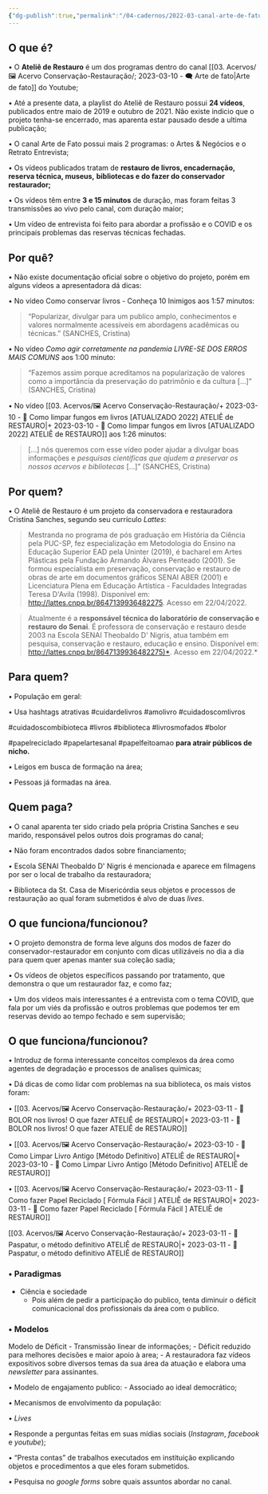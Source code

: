 ```yaml
---
{"dg-publish":true,"permalink":"/04-cadernos/2022-03-canal-arte-de-fato-programa-atelie-de-restauro/","tags":["🧠️/📝️/🌿️"],"created":"2023-03-14T17:54:18.030-03:00","updated":"2023-10-10T13:21:23.128-03:00"}
---
```





## O que é?

• O **Ateliê de Restauro** é um dos programas dentro do canal [[03. Acervos/🖼️ Acervo Conservação-Restauração/; 2023-03-10 - 🗨️ Arte de fato\|Arte de fato]] do Youtube;

• Até a presente data, a playlist do Ateliê de Restauro possui **24 vídeos**, publicados entre maio de  2019 e outubro de 2021. Não existe indicio que o projeto tenha-se encerrado, mas aparenta estar pausado desde a ultima publicação;

• O canal Arte de Fato possui mais 2 programas: o Artes & Negócios e o Retrato Entrevista;

• Os vídeos publicados tratam de **restauro de livros, encadernação, reserva técnica, museus,** **bibliotecas e do fazer do conservador restaurador;**

• Os vídeos têm entre **3 e 15 minutos** de duração, mas foram feitas 3 transmissões ao vivo pelo canal, com duração maior;

• Um vídeo de entrevista foi feito para abordar a profissão e o COVID e os principais problemas das reservas técnicas fechadas.


## Por quê?

• Não existe documentação oficial sobre o objetivo do projeto, porém em alguns vídeos a apresentadora dá dicas:

• No vídeo Como conservar livros - Conheça 10 Inimigos aos 1:57 minutos:

>“Popularizar, divulgar para um publico amplo, conhecimentos e valores normalmente acessíveis em abordagens acadêmicas ou técnicas.” (SANCHES, Cristina)



• No vídeo *Como agir corretamente na pandemia LIVRE-SE DOS ERROS MAIS COMUNS* aos 1:00 minuto:

>“Fazemos assim porque acreditamos na popularização de valores como a importância da preservação do patrimônio e da cultura [...]” (SANCHES, Cristina)


• No vídeo [[03. Acervos/🖼️ Acervo Conservação-Restauração/+ 2023-03-10   -  🎥️ Como limpar fungos em livros [ATUALIZADO 2022]  ATELIÊ de RESTAURO\|+ 2023-03-10   -  🎥️ Como limpar fungos em livros [ATUALIZADO 2022]  ATELIÊ de RESTAURO]] aos 1:26 minutos:

>[...] nós queremos com esse vídeo poder ajudar a divulgar boas informações e *pesquisas cientificas que ajudem a preservar os nossos acervos e bibliotecas* [...]” (SANCHES, Cristina)

## Por quem?

• O Ateliê de Restauro é um projeto da conservadora e restauradora Cristina Sanches, segundo seu currículo *Lattes*:

>Mestranda no programa de pós graduação em História da Ciência pela PUC-SP, fez especialização em Metodologia do Ensino na Educação Superior EAD pela Uninter (2019), é  bacharel em Artes Plásticas pela Fundação Armando Álvares Penteado (2001). Se formou  especialista em preservação, conservação e restauro de obras de arte em documentos gráficos SENAI ABER (2001) e Licenciatura Plena em Educação Artística - Faculdades Integradas Teresa D'Avila (1998). Disponível em: <http://lattes.cnpq.br/8647139936482275>. Acesso em 22/04/2022.

>Atualmente é a **responsável técnica do laboratório de conservação e restauro do Senai**. É professora de conservação e restauro desde 2003 na Escola SENAI Theobaldo D' Nigris, atua também em pesquisa, conservação e restauro, educação e ensino. Disponível em: <http://lattes.cnpq.br/8647139936482275)*>. Acesso em 22/04/2022.*

## Para quem?

• População em geral:

• Usa hashtags atrativas #cuidardelivros #amolivro #cuidadoscomlivros

#cuidadoscombibioteca #livros #biblioteca #livrosmofados #bolor

#papelreciclado #papelartesanal #papelfeitoamao **para atrair públicos de nicho.**

• Leigos em busca de formação na área;

• Pessoas já formadas na área.


## Quem paga?

• O canal aparenta ter sido criado pela própria Cristina Sanches e seu marido, responsável pelos outros dois programas do canal;

• Não foram encontrados dados sobre financiamento;

• Escola SENAI Theobaldo D' Nigris é mencionada e aparece em filmagens por ser o local de trabalho da restauradora;

• Biblioteca da St. Casa de Misericórdia seus objetos e processos de restauração ao qual foram submetidos é alvo de duas *lives*.

## O que funciona/funcionou?

• O projeto demonstra de forma leve alguns dos modos de fazer do conservador-restaurador em conjunto com dicas utilizáveis no dia a dia para quem quer apenas manter sua coleção sadia;

• Os vídeos de objetos específicos passando por tratamento, que demonstra o que um restaurador faz, e como faz;

• Um dos vídeos mais interessantes é a entrevista com o tema COVID, que fala por um viés da profissão e outros problemas que podemos ter em reservas devido ao tempo fechado e sem supervisão;

## O que funciona/funcionou?

• Introduz de forma interessante conceitos complexos da área como agentes de degradação e processos de analises químicas;

• Dá dicas de como lidar com problemas na sua biblioteca, os mais vistos foram:

• [[03. Acervos/🖼️ Acervo Conservação-Restauração/+ 2023-03-11   -  🎥️ BOLOR nos livros! O que fazer  ATELIÊ de RESTAURO\|+ 2023-03-11   -  🎥️ BOLOR nos livros! O que fazer  ATELIÊ de RESTAURO]]

• [[03. Acervos/🖼️ Acervo Conservação-Restauração/+ 2023-03-10   -  🎥️ Como Limpar Livro Antigo [Método Definitivo]  ATELIÊ de RESTAURO\|+ 2023-03-10   -  🎥️ Como Limpar Livro Antigo [Método Definitivo]  ATELIÊ de RESTAURO]]

• [[03. Acervos/🖼️ Acervo Conservação-Restauração/+ 2023-03-11   -  🎥️ Como fazer Papel Reciclado [ Fórmula Fácil ]  ATELIÊ de RESTAURO\|+ 2023-03-11   -  🎥️ Como fazer Papel Reciclado [ Fórmula Fácil ]  ATELIÊ de RESTAURO]]

[[03. Acervos/🖼️ Acervo Conservação-Restauração/+ 2023-03-11   -  🎥️ Paspatur, o método definitivo  ATELIÊ de RESTAURO\|+ 2023-03-11   -  🎥️ Paspatur, o método definitivo  ATELIÊ de RESTAURO]]



### • Paradigmas

-  Ciência e sociedade 
	- Pois além de pedir a participação do publico, tenta diminuir o déficit comunicacional dos profissionais da área com o publico.

### • Modelos

 Modelo de Déficit 
	-  Transmissão linear de informações;
	- Déficit reduzido para melhores decisões e maior apoio à area;
	- A restauradora faz vídeos expositivos sobre diversos temas da sua área da atuação e elabora uma *newsletter* para assinantes.


• Modelo de engajamento publico:
		- Associado ao ideal democrático;

• Mecanismos de envolvimento da população:

• *Lives*

• Responde a perguntas feitas em suas mídias sociais (*Instagram*, *facebook* e *youtube*);

• “Presta contas” de trabalhos executados em instituição explicando objetos e procedimentos a que eles foram submetidos.

• Pesquisa no *google forms* sobre quais assuntos abordar no canal.

